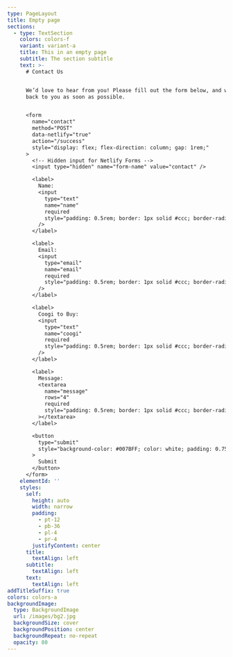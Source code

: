 ```yaml
---
type: PageLayout
title: Empty page
sections:
  - type: TextSection
    colors: colors-f
    variant: variant-a
    title: This in an empty page
    subtitle: The section subtitle
    text: >-
      # Contact Us


      We’d love to hear from you! Please fill out the form below, and we’ll get
      back to you as soon as possible.


      <form
        name="contact"
        method="POST"
        data-netlify="true"
        action="/success"
        style="display: flex; flex-direction: column; gap: 1rem;"
      >
        <!-- Hidden input for Netlify Forms -->
        <input type="hidden" name="form-name" value="contact" />

        <label>
          Name:
          <input
            type="text"
            name="name"
            required
            style="padding: 0.5rem; border: 1px solid #ccc; border-radius: 4px; width: 100%;"
          />
        </label>

        <label>
          Email:
          <input
            type="email"
            name="email"
            required
            style="padding: 0.5rem; border: 1px solid #ccc; border-radius: 4px; width: 100%;"
          />
        </label>

        <label>
          Coogi to Buy:
          <input
            type="text"
            name="coogi"
            required
            style="padding: 0.5rem; border: 1px solid #ccc; border-radius: 4px; width: 100%;"
          />
        </label>

        <label>
          Message:
          <textarea
            name="message"
            rows="4"
            required
            style="padding: 0.5rem; border: 1px solid #ccc; border-radius: 4px; width: 100%;"
          ></textarea>
        </label>

        <button
          type="submit"
          style="background-color: #007BFF; color: white; padding: 0.75rem; border: none; border-radius: 4px; cursor: pointer;"
        >
          Submit
        </button>
      </form>
    elementId: ''
    styles:
      self:
        height: auto
        width: narrow
        padding:
          - pt-12
          - pb-36
          - pl-4
          - pr-4
        justifyContent: center
      title:
        textAlign: left
      subtitle:
        textAlign: left
      text:
        textAlign: left
addTitleSuffix: true
colors: colors-a
backgroundImage:
  type: BackgroundImage
  url: /images/bg2.jpg
  backgroundSize: cover
  backgroundPosition: center
  backgroundRepeat: no-repeat
  opacity: 80
---
```

